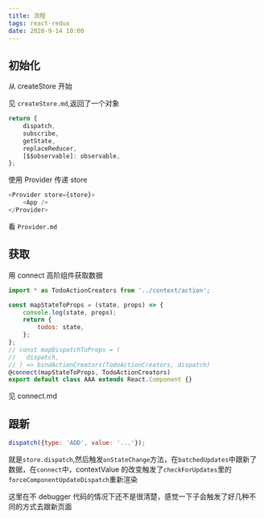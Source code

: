 ```yaml
---
title: 流程
tags: react-redux
date: 2020-9-14 10:00
---
```


## 初始化

从 createStore 开始

见 `createStore.md`,返回了一个对象

```js
return {
    dispatch,
    subscribe,
    getState,
    replaceReducer,
    [$$observable]: observable,
};
```

使用 Provider 传递 store

```js
<Provider store={store}>
    <App />
</Provider>
```

看 `Provider.md`

## 获取

用 connect 高阶组件获取数据

```js
import * as TodoActionCreators from '../context/action';

const mapStateToProps = (state, props) => {
    console.log(state, props);
    return {
        todos: state,
    };
};
// const mapDispatchToProps = (
//   dispatch,
// ) => bindActionCreators(TodoActionCreators, dispatch)
@connect(mapStateToProps, TodoActionCreators)
export default class AAA extends React.Component {}
```

见 connect.md

## 跟新

```js
dispatch({type: 'ADD', value: '...'});
```

就是`store.dispatch`,然后触发`onStateChange`方法，在`batchedUpdates`中跟新了数据，在`connect`中，contextValue 的改变触发了`checkForUpdates`里的`forceComponentUpdateDispatch`重新渲染

这里在不 debugger 代码的情况下还不是很清楚，感觉一下子会触发了好几种不同的方式去跟新页面
